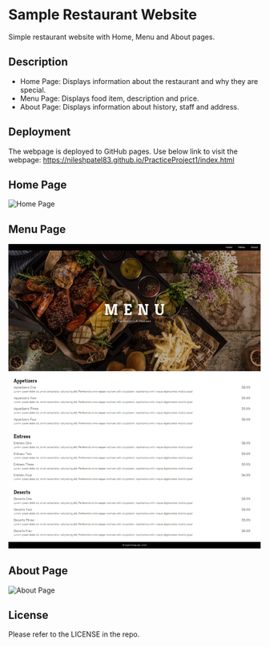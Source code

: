 # Sample Restaurant Website
Simple restaurant website with Home, Menu and About pages.

## Description
- Home Page: Displays information about the restaurant and why they are special.
- Menu Page: Displays food item, description and price.
- About Page: Displays information about history, staff and address.

## Deployment
The webpage is deployed to GitHub pages. Use below link to visit the webpage: https://nileshpatel83.github.io/PracticeProject1/index.html

## Home Page
![Home Page](./assets/images/Homepage.png)

## Menu Page
![Menu Page](./assets/images/Menupage.png)

## About Page
![About Page](./assets/images/Aboutpage.png)

## License
Please refer to the LICENSE in the repo.